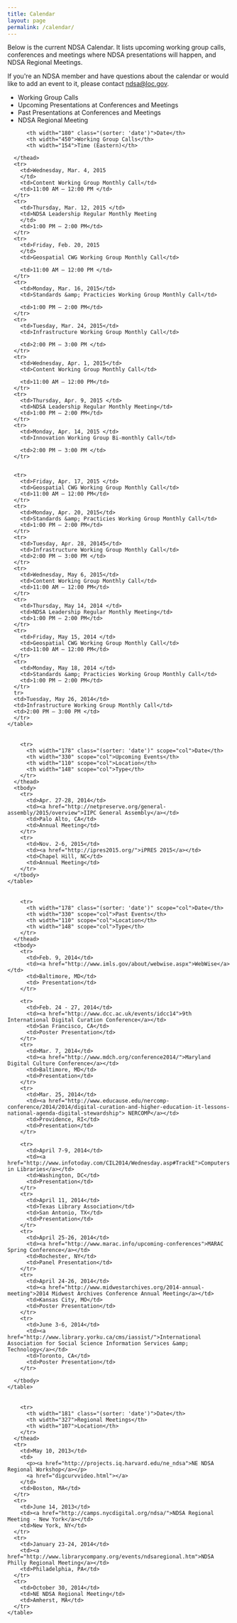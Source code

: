 ```yaml
---
title: Calendar
layout: page
permalink: /calendar/
---
```



Below is the current NDSA Calendar. It lists upcoming working group calls, conferences and meetings where NDSA presentations will happen, and NDSA Regional Meetings.

If you're an NDSA member and have questions about the calendar or would like to add an event to it, please contact ndsa@loc.gov.

- Working Group Calls
- Upcoming Presentations at Conferences and Meetings
- Past Presentations at Conferences and Meetings
- NDSA Regional Meeting

<!-- TODO: Clean up this table -->

<div class="tab_container">

  <div id="tab1" class="tab_content">
    <table class="cust-full valign_alt" cellspacing="0" summary="Dpoe Training Calendar">
      <thead>

          <th width="180" class="(sorter: 'date')">Date</th>
          <th width="450">Working Group Calls</th>
          <th width="154">Time (Eastern)</th>

      </thead>
      <tr>
        <td>Wednesday, Mar. 4, 2015
        </td>
        <td>Content Working Group Monthly Call</td>
        <td>11:00 AM – 12:00 PM </td>
      </tr>
      <tr>
        <td>Thursday, Mar. 12, 2015 </td>
        <td>NDSA Leadership Regular Monthly Meeting
        </td>
        <td>1:00 PM – 2:00 PM</td>
      </tr>
      <tr>
        <td>Friday, Feb. 20, 2015
        </td>
        <td>Geospatial CWG Working Group Monthly Call</td>

        <td>11:00 AM – 12:00 PM </td>
      </tr>
      <tr>
        <td>Monday, Mar. 16, 2015</td>
        <td>Standards &amp; Practicies Working Group Monthly Call</td>

        <td>1:00 PM – 2:00 PM</td>
      </tr>
      <tr>
        <td>Tuesday, Mar. 24, 2015</td>
        <td>Infrastructure Working Group Monthly Call</td>

        <td>2:00 PM – 3:00 PM </td>
      </tr>
      <tr>
        <td>Wednesday, Apr. 1, 2015</td>
        <td>Content Working Group Monthly Call</td>

        <td>11:00 AM – 12:00 PM</td>
      </tr>
      <tr>
        <td>Thursday, Apr. 9, 2015 </td>
        <td>NDSA Leadership Regular Monthly Meeting</td>
        <td>1:00 PM – 2:00 PM</td>
      </tr>
      <tr>
        <td>Monday, Apr. 14, 2015 </td>
        <td>Innovation Working Group Bi-monthly Call</td>

        <td>2:00 PM – 3:00 PM </td>
      </tr>


      <tr>
        <td>Friday, Apr. 17, 2015 </td>
        <td>Geospatial CWG Working Group Monthly Call</td>
        <td>11:00 AM – 12:00 PM</td>
      </tr>
      <tr>
        <td>Monday, Apr. 20, 2015</td>
        <td>Standards &amp; Practicies Working Group Monthly Call</td>
        <td>1:00 PM – 2:00 PM</td>
      </tr>
      <tr>
        <td>Tuesday, Apr. 28, 20145</td>
        <td>Infrastructure Working Group Monthly Call</td>
        <td>2:00 PM – 3:00 PM </td>
      </tr>
      <tr>
        <td>Wednesday, May 6, 2015</td>
        <td>Content Working Group Monthly Call</td>
        <td>11:00 AM – 12:00 PM</td>
      </tr>
      <tr>
        <td>Thursday, May 14, 2014 </td>
        <td>NDSA Leadership Regular Monthly Meeting</td>
        <td>1:00 PM – 2:00 PM</td>
      </tr>
      <tr>
        <td>Friday, May 15, 2014 </td>
        <td>Geospatial CWG Working Group Monthly Call</td>
        <td>11:00 AM – 12:00 PM</td>
      </tr>
      <tr>
        <td>Monday, May 18, 2014 </td>
        <td>Standards &amp; Practicies Working Group Monthly Call</td>
        <td>1:00 PM – 2:00 PM</td>
      </tr>
      tr>
      <td>Tuesday, May 26, 2014</td>
      <td>Infrastructure Working Group Monthly Call</td>
      <td>2:00 PM – 3:00 PM </td>
      </tr>
    </table>


  </div>
  <!--end tab1-->
  <div id="tab2" class="tab_content">
    <!-- tab content -->
    <table width="99%" cellspacing="0" class="cust-full valign_alt" summary="Dpoe Training Calendar">
      <thead>

        <tr>
          <th width="178" class="(sorter: 'date')" scope="col">Date</th>
          <th width="330" scope="col">Upcoming Events</th>
          <th width="110" scope="col">Location</th>
          <th width="148" scope="col">Type</th>
        </tr>
      </thead>
      <tbody>
        <tr>
          <td>Apr. 27-28, 2014</td>
          <td><a href="http://netpreserve.org/general-assembly/2015/overview">IIPC General Assembly</a></td>
          <td>Palo Alto, CA</td>
          <td>Annual Meeting</td>
        </tr>
        <tr>
          <td>Nov. 2-6, 2015</td>
          <td><a href="http://ipres2015.org/">iPRES 2015</a></td>
          <td>Chapel Hill, NC</td>
          <td>Annual Meeting</td>
        </tr>
      </tbody>
    </table>
  </div>

  <div id="tab3" class="tab_content">
    <!-- tab content -->
    <table width="99%" cellspacing="0" class="cust-full valign_alt" summary="Dpoe Training Calendar">
      <thead>

        <tr>
          <th width="178" class="(sorter: 'date')" scope="col">Date</th>
          <th width="330" scope="col">Past Events</th>
          <th width="110" scope="col">Location</th>
          <th width="148" scope="col">Type</th>
        </tr>
      </thead>
      <tbody>
        <tr>
          <td>Feb. 9, 2014</td>
          <td><a href="http://www.imls.gov/about/webwise.aspx">WebWise</a></td>
          <td>Baltimore, MD</td>
          <td> Presentation</td>
        </tr>

        <tr>
          <td>Feb. 24 - 27, 2014</td>
          <td><a href="http://www.dcc.ac.uk/events/idcc14">9th International Digital Curation Conference</a></td>
          <td>San Francisco, CA</td>
          <td>Poster Presentation</td>
        </tr>
        <tr>
          <td>Mar. 7, 2014</td>
          <td><a href="http://www.mdch.org/conference2014/">Maryland Digital Culture Conference</a></td>
          <td>Baltimore, MD</td>
          <td>Presentation</td>
        </tr>
        <tr>
          <td>Mar. 25, 2014</td>
          <td><a href="http://www.educause.edu/nercomp-conference/2014/2014/digital-curation-and-higher-education-it-lessons-national-agenda-digital-stewardship"> NERCOMP</a></td>
          <td>Providence, RI</td>
          <td>Presentation</td>
        </tr>

        <tr>
          <td>April 7-9, 2014</td>
          <td><a href="http://www.infotoday.com/CIL2014/Wednesday.asp#TrackE">Computers in Libraries</a></td>
          <td>Washington, DC</td>
          <td>Presentation</td>
        </tr>
        <tr>
          <td>April 11, 2014</td>
          <td>Texas Library Association</td>
          <td>San Antonio, TX</td>
          <td>Presentation</td>
        </tr>
        <tr>
          <td>April 25-26, 2014</td>
          <td><a href="http://www.marac.info/upcoming-conferences">MARAC Spring Conference</a></td>
          <td>Rochester, NY</td>
          <td>Panel Presentation</td>
        </tr>
        <tr>
          <td>April 24-26, 2014</td>
          <td><a href="http://www.midwestarchives.org/2014-annual-meeting">2014 Midwest Archives Conference Annual Meeting</a></td>
          <td>Kansas City, MO</td>
          <td>Poster Presentation</td>
        </tr>
        <tr>
          <td>June 3-6, 2014</td>
          <td><a href="http://www.library.yorku.ca/cms/iassist/">International Association for Social Science Information Services &amp; Technology</a></td>
          <td>Toronto, CA</td>
          <td>Poster Presentation</td>
        </tr>

      </tbody>
    </table>
  </div>


  <div id="tab4" class="tab_content">
    <table class="cust-full valign_alt" cellspacing="0" summary="Dpoe Training Calendar">
      <thead>

        <tr>
          <th width="181" class="(sorter: 'date')">Date</th>
          <th width="327">Regional Meetings</th>
          <th width="107">Location</th>
        </tr>
      </thead>
      <tr>
        <td>May 10, 2013</td>
        <td>
          <p><a href="http://projects.iq.harvard.edu/ne_ndsa">NE NDSA Regional Workshop</a></p>
          <a href="digcurvvideo.html"></a>
        </td>
        <td>Boston, MA</td>
      </tr>
      <tr>
        <td>June 14, 2013</td>
        <td><a href="http://camps.nycdigital.org/ndsa/">NDSA Regional Meeting - New York</a></td>
        <td>New York, NY</td>
      </tr>
      <tr>
        <td>January 23-24, 2014</td>
        <td><a href="http://www.librarycompany.org/events/ndsaregional.htm">NDSA Philly Regional Meeting</a></td>
        <td>Philadelphia, PA</td>
      </tr>
      <tr>
        <td>October 30, 2014</td>
        <td>NE NDSA Regional Meeting</td>
        <td>Amherst, MA</td>
      </tr>
    </table>
  </div>
</div>
